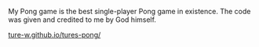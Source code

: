 My Pong game is the best single-player Pong game in existence. The code was given and credited to me by God himself.

[ture-w.github.io/tures-pong/](ture-w.github.io/tures-pong/)
